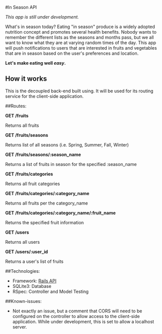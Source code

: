 #In Season API

*This app is still under development.*

What's in season today?  Eating "in season" produce is a widely adopted nutrition concept and promotes several health benefits.  Nobody wants to remember the different lists as the seasons and months pass, but we all want to know what they are at varying random times of the day.  This app will push notifications to users that are interested in fruits and vegetables that are in season based on the user's preferences and location.

**Let's make eating well *easy*.**

## How it works
This is the decoupled back-end built using.  It will be used for its routing service for the client-side application.


##Routes:

**GET /fruits**

Returns all fruits

**GET /fruits/seasons**

Returns list of all seasons (i.e. Spring, Summer, Fall, Winter)

**GET /fruits/seasons/:season_name**

Returns a list of fruits in season for the specified :season_name

**GET /fruits/categories**

Returns all fruit categories


**GET /fruits/categories/:category_name**

Returns all fruits per the category_name


**GET /fruits/categories/:category_name/:fruit_name**

Returns the specified fruit information


**GET /users**

Returns all users


**GET /users/:user_id**

Returns a user's list of fruits


##Technologies:
- Framework: [Rails API](https://github.com/rails-api/rails-api)
- SQLite3: Database
- RSpec: Controller and Model Testing


##Known-issues:
- Not exactly an issue, but a comment that CORS will need to be configured on the controller to allow access to the client-side application.  While under development, this is set to allow a localhost server.